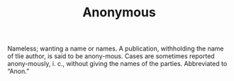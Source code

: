 ---
title: Anonymous
letter: A
permalink: "/definitions/anonymous.html"
body: Nameless; wanting a name or names. A publication, withholding the name of tlie
  author, is said to be anony-mous. Cases are sometimes reported anony-mously, i.
  c., without giving the names of the parties. Abbreviated to “Anon.”
published_at: '2018-07-07'
source: Black's Law Dictionary
layout: post
---